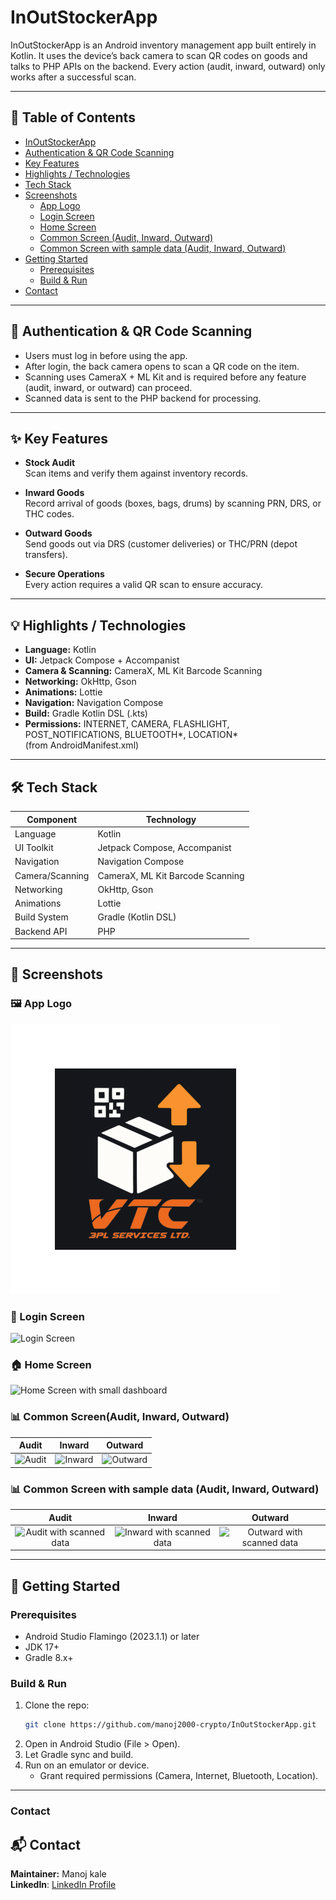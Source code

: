 # InOutStockerApp

InOutStockerApp is an Android inventory management app built entirely in Kotlin. It uses the device’s back camera to scan QR codes on goods and talks to PHP APIs on the backend. Every action (audit, inward, outward) only works after a successful scan.

---

## 📑 Table of Contents

- [InOutStockerApp](#inoutstockerapp)  
- [Authentication & QR Code Scanning](#authentication-qr-code-scanning)  
- [Key Features](#key-features)  
- [Highlights / Technologies](#highlights--technologies)  
- [Tech Stack](#tech-stack)  
- [Screenshots](#screenshots)  
  - [App Logo](#app-logo)  
  - [Login Screen](#login-screen)  
  - [Home Screen](#home-screen)  
  - [Common Screen (Audit, Inward, Outward)](#common-screenaudit-inward-outward)  
  - [Common Screen with sample data (Audit, Inward, Outward)](#common-screen-with-sample-data-audit-inward-outward)  
- [Getting Started](#getting-started)  
  - [Prerequisites](#prerequisites)  
  - [Build & Run](#build-run)  
- [Contact](#contact)  

---

## 🔐 Authentication & QR Code Scanning

- Users must log in before using the app.
- After login, the back camera opens to scan a QR code on the item.
- Scanning uses CameraX + ML Kit and is required before any feature (audit, inward, or outward) can proceed.
- Scanned data is sent to the PHP backend for processing.

---

## ✨ Key Features

- **Stock Audit**  
  Scan items and verify them against inventory records.

- **Inward Goods**  
  Record arrival of goods (boxes, bags, drums) by scanning PRN, DRS, or THC codes.

- **Outward Goods**  
  Send goods out via DRS (customer deliveries) or THC/PRN (depot transfers).

- **Secure Operations**  
  Every action requires a valid QR scan to ensure accuracy.

---

## 💡 Highlights / Technologies

- **Language:** Kotlin  
- **UI:** Jetpack Compose + Accompanist  
- **Camera & Scanning:** CameraX, ML Kit Barcode Scanning  
- **Networking:** OkHttp, Gson  
- **Animations:** Lottie  
- **Navigation:** Navigation Compose  
- **Build:** Gradle Kotlin DSL (.kts)  
- **Permissions:** INTERNET, CAMERA, FLASHLIGHT, POST_NOTIFICATIONS, BLUETOOTH*, LOCATION*  
  (from AndroidManifest.xml)

---

## 🛠 Tech Stack

| Component        | Technology                             |
|------------------|----------------------------------------|
| Language         | Kotlin                                 |
| UI Toolkit       | Jetpack Compose, Accompanist           |
| Navigation       | Navigation Compose                     |
| Camera/Scanning  | CameraX, ML Kit Barcode Scanning       |
| Networking       | OkHttp, Gson                           |
| Animations       | Lottie                                 |
| Build System     | Gradle (Kotlin DSL)                    |
| Backend API      | PHP                                    |

---

## 📸 Screenshots

### 🖼️ App Logo
![App Logo](app/src/main/res/mipmap-xxxhdpi/ic_launcher_foreground.webp)

### 🔐 Login Screen
<img src="https://github.com/user-attachments/assets/4a4703e8-7178-4bc4-bf61-b9e3e3c718bd" alt="Login Screen" width="300"/>   

### 🏠 Home Screen
<img src="https://github.com/user-attachments/assets/a2fe5b65-67f4-41fa-8ed7-42a15cd21181" alt="Home Screen with small dashboard" width="300"/>   

### 📊 Common Screen(Audit, Inward, Outward)
| Audit | Inward | Outward |
|:-----:|:------:|:-------:|
| <img src="https://github.com/user-attachments/assets/b30ae3f2-def9-4736-b88c-fc3228962878" alt="Audit" width="150" /> | <img src="https://github.com/user-attachments/assets/ff11c461-4142-4892-adda-ff192a7aa083" alt="Inward" width="150" /> | <img src="https://github.com/user-attachments/assets/3c63ca93-7a85-4fbe-a0b2-c564d1329da4" alt="Outward" width="150" /> |

### 📊 Common Screen with sample data (Audit, Inward, Outward)
| Audit | Inward | Outward |
|:-----:|:------:|:-------:|
| <img src="https://github.com/user-attachments/assets/ea4e2bf7-ab44-402f-93a9-558ed18aee9a" alt="Audit with scanned data" width="150" /> | <img src="https://github.com/user-attachments/assets/6ffc6449-aa44-43fb-aa79-8b31eab6fce0" alt="Inward with scanned data" width="150" /> | <img src="https://github.com/user-attachments/assets/54418911-89b0-41dc-931c-87e98d8371cd" alt="Outward with scanned data" width="150" /> |

---

## 🚀 Getting Started

### Prerequisites

- Android Studio Flamingo (2023.1.1) or later  
- JDK 17+  
- Gradle 8.x+

### Build & Run

1. Clone the repo:
   ```bash
   git clone https://github.com/manoj2000-crypto/InOutStockerApp.git
   ```
2. Open in Android Studio (File > Open).
3. Let Gradle sync and build.
4. Run on an emulator or device.
   - Grant required permissions (Camera, Internet, Bluetooth, Location).

---

### Contact

## 📬 Contact

**Maintainer:** Manoj kale  
**LinkedIn**: [LinkedIn Profile](https://www.linkedin.com/in/manojkalemk/)
